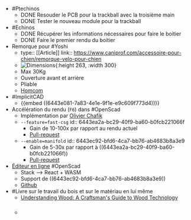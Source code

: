 - #Ptechinos
	- DONE Resouder le PCB pour la trackball avec la troisième main
	- DONE Tester le nouveau module pour la trackball
- #Echinos
	- DONE Récupérer les informations nécessaires pour faire le boitier
	- DONE Faire le premier rendu du boitier
- Remorque pour #Yoshi
	- type:: [[Article]]
	  link:: https://www.caniprof.com/accessoire-pour-chien/remorque-velo-pour-chien
	- ![Dimensions](https://m.media-amazon.com/images/I/71qo7P6cdgL._AC_UF1000,1000_QL80_FMwebp_.jpg){:height 263, :width 300}
	- Max 30Kg
	- Ouverture avant et arrière
	- Pliable
	- [Homcom](https://www.amazon.fr/dp/B007NCHVMI?tag=dressagechiennet-21&linkCode=ogi&th=1&psc=1)
- #ImplicitCAD
	- {{embed ((6443e081-7a83-4e1e-9f1e-e9c609f773d4))}}
- Accélération du rendu (`F6`) dans #OpenScad
	- Implémentation par [Olivier Chafik](https://ochafik.com/about.html)
	- `--feature=fast-csg`
	  id:: 6443ea2a-bc29-40f9-ba60-b0fcb221066f
		- Gain de 10-100x par rapport au rendu actuel
		- [Pull-request](https://github.com/openscad/openscad/pull/4087)
	- `--enable=manifold`
	  id:: 6443ec92-bfd6-4ca7-bb76-ab4683b8a3e9
		- Gain de 5-30x par rapport à ((6443ea2a-bc29-40f9-ba60-b0fcb221066f))
		- [Pull-request](https://github.com/openscad/openscad/pull/4533)
- [Éditeur en ligne](https://ochafik.com/openscad2/) #OpenScad
	- Stack --> React + WASM
	- Support de ((6443ec92-bfd6-4ca7-bb76-ab4683b8a3e9))
	- [Github](https://github.com/openscad/openscad-playground)
- #Livre sur le travail du bois et sur le matériau en lui même
	- [Understanding Wood: A Craftsman's Guide to Wood Technology](https://www.goodreads.com/author/show/90598.R_Bruce_Hoadley)
	- ###